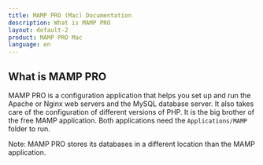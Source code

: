 ```yaml
---
title: MAMP PRO (Mac) Documentation
description: What is MAMP PRO
layout: default-2
product: MAMP PRO Mac
language: en
---
```


## What is MAMP PRO

MAMP PRO is a configuration application that helps you set up and run the Apache or Nginx web servers and the MySQL database server. It also takes care of the configuration of different versions of PHP. It is the big brother of the free MAMP application. Both applications need the `Applications/MAMP` folder to run.

<div class="alert" role="alert">
Note: MAMP PRO stores its databases in a different location than the MAMP application.
</div>
